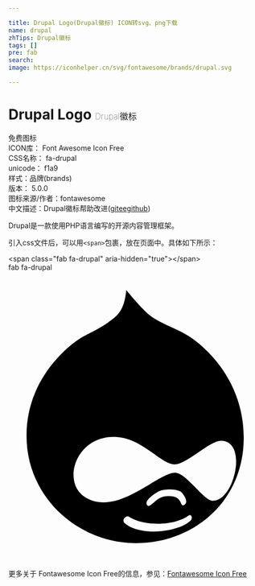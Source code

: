 ```yaml
---

title: Drupal Logo(Drupal徽标) ICON转svg、png下载
name: drupal
zhTips: Drupal徽标
tags: []
pre: fab
search: 
image: https://iconhelper.cn/svg/fontawesome/brands/drupal.svg

---
```


# Drupal Logo  <small style="font-size: 60%;font-weight: 100">Drupal徽标</small>


<div class="detail-page">
<p>
<span><span class="badge-success badge">免费图标</span> </span>
<br/>
<span>
ICON库：
<span class="badge-secondary badge">Font Awesome Icon Free</span> 
</span>
<br/>
<span>
CSS名称：
<span class="badge-secondary badge">fa-drupal</span> 
</span>
<br/>
<span>
unicode：
<span class="badge-secondary badge">f1a9</span> 
<copy-btn content='f1a9' btn-title=""></copy-btn>
<copy-btn :content='String.fromCodePoint(parseInt("f1a9", 16))' btn-title="复制U"></copy-btn>
</span><br/><span>样式：<span class="badge-light badge">品牌(brands)</span></span>
<br/>
<span>
版本：
<span class="badge-secondary badge">5.0.0</span> 
</span>
<br/>
<span>图标来源/作者：<span class="badge-light badge">fontawesome</span></span> 
<br/>
<span class="zh-detail">中文描述：<span class="badge-primary badge">Drupal徽标</span><span class="help-link"><span>帮助改进</span>(<a href="https://gitee.com/liuwave/icon-helper/edit/master/json/fontawesome/brands/drupal.json" target="_blank" rel="noopener noreferrer">gitee</a><a href="https://github.com/liuwave/icon-helper/edit/master/json/fontawesome/brands/drupal.json" target="_blank" rel="noopener noreferrer">github</a></span>)</span><br/>
</p>
</div><div class="description description alert alert-light">Drupal是一款使用PHP语言编写的开源内容管理框架。</div>
<div class="alert alert-dark">
  <i class="fab fa-drupal fa-xs"></i>
  <i class="fab fa-drupal fa-sm"></i>
  <i class="fab fa-drupal fa-lg"></i>
  <i class="fab fa-drupal fa-2x"></i>
  <i class="fab fa-drupal fa-3x"></i>
  <i class="fab fa-drupal fa-5x"></i>
  <i class="fab fa-drupal fa-7x"></i>
</div>
<div>
  <p>引入css文件后，可以用<code>&lt;span&gt;</code>包裹，放在页面中。具体如下所示：    
  </p>
  <div class="alert alert-primary" style="font-size: 14px">
    &lt;span class="fab fa-drupal" aria-hidden="true"&gt;&lt;/span&gt;
    <copy-btn content='<span class="fab fa-drupal" aria-hidden="true"></span>'></copy-btn>
  </div>
  <div class="alert alert-secondary">
    <i class="fab fa-drupal"
    style="font-size: 24px"
    aria-hidden="true"></i> fab fa-drupal
    <copy-btn content="fab fa-drupal" btn-title="复制图标名称"></copy-btn>
  </div>
</div>
<div id="svg" class="svg-wrap">
<svg xmlns="http://www.w3.org/2000/svg" viewBox="0 0 448 512"><path d="M319.5 114.7c-22.2-14-43.5-19.5-64.7-33.5-13-8.8-31.3-30-46.5-48.3-2.7 29.3-11.5 41.2-22 49.5-21.3 17-34.8 22.2-53.5 32.3C117 123 32 181.5 32 290.5 32 399.7 123.8 480 225.8 480 327.5 480 416 406 416 294c0-112.3-83-171-96.5-179.3zm2.5 325.6c-20.1 20.1-90.1 28.7-116.7 4.2-4.8-4.8.3-12 6.5-12 0 0 17 13.3 51.5 13.3 27 0 46-7.7 54.5-14 6.1-4.6 8.4 4.3 4.2 8.5zm-54.5-52.6c8.7-3.6 29-3.8 36.8 1.3 4.1 2.8 16.1 18.8 6.2 23.7-8.4 4.2-1.2-15.7-26.5-15.7-14.7 0-19.5 5.2-26.7 11-7 6-9.8 8-12.2 4.7-6-8.2 15.9-22.3 22.4-25zM360 405c-15.2-1-45.5-48.8-65-49.5-30.9-.9-104.1 80.7-161.3 42-38.8-26.6-14.6-104.8 51.8-105.2 49.5-.5 83.8 49 108.5 48.5 21.3-.3 61.8-41.8 81.8-41.8 48.7 0 23.3 109.3-15.8 106z"/></svg>
</div>
<detail full-name='fa-drupal'></detail>

<Vssue title="关于“Drupal Logo”的评论" />
    
<div><p>更多关于  Fontawesome Icon Free的信息，参见：<a target="_blank" href="https://iconhelper.cn/fontawesome.html">Fontawesome Icon Free</a>
</p></div>
